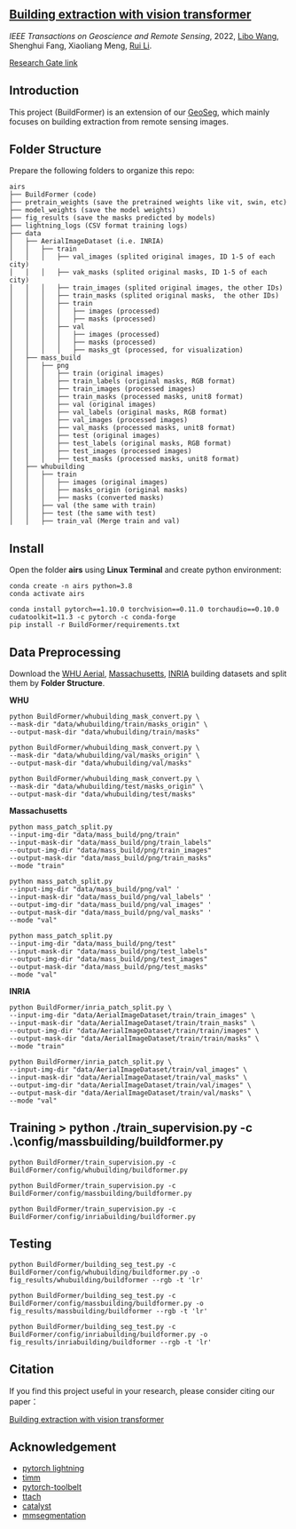 ## [Building extraction with vision transformer](https://ieeexplore.ieee.org/document/9808187) 

*IEEE Transactions on Geoscience and Remote Sensing*, 2022, [Libo Wang](https://WangLibo1995.github.io), Shenghui Fang, Xiaoliang Meng, [Rui Li](https://lironui.github.io/).

[Research Gate link](https://www.researchgate.net/publication/361583918_Building_extraction_with_vision_transformer)

## Introduction

This project (BuildFormer) is an extension of our [GeoSeg](https://github.com/WangLibo1995/GeoSeg), which mainly focuses on building extraction from remote sensing images.

  
## Folder Structure

Prepare the following folders to organize this repo:
```none
airs
├── BuildFormer (code)
├── pretrain_weights (save the pretrained weights like vit, swin, etc)
├── model_weights (save the model weights)
├── fig_results (save the masks predicted by models)
├── lightning_logs (CSV format training logs)
├── data
│   ├── AerialImageDataset (i.e. INRIA)
│   │   ├── train
│   │   │   ├── val_images (splited original images, ID 1-5 of each city)
│   │   │   ├── vak_masks (splited original masks, ID 1-5 of each city)
│   │   │   ├── train_images (splited original images, the other IDs)
│   │   │   ├── train_masks (splited original masks,  the other IDs)
│   │   │   ├── train
│   │   │   │   ├── images (processed)
│   │   │   │   ├── masks (processed)
│   │   │   ├── val
│   │   │   │   ├── images (processed)
│   │   │   │   ├── masks (processed)
│   │   │   │   ├── masks_gt (processed, for visualization)
│   ├── mass_build
│   │   ├── png
│   │   │   ├── train (original images)
│   │   │   ├── train_labels (original masks, RGB format)
│   │   │   ├── train_images (processed images)
│   │   │   ├── train_masks (processed masks, unit8 format)
│   │   │   ├── val (original images)
│   │   │   ├── val_labels (original masks, RGB format)
│   │   │   ├── val_images (processed images)
│   │   │   ├── val_masks (processed masks, unit8 format)
│   │   │   ├── test (original images)
│   │   │   ├── test_labels (original masks, RGB format)
│   │   │   ├── test_images (processed images)
│   │   │   ├── test_masks (processed masks, unit8 format)
│   ├── whubuilding
│   │   ├── train
│   │   │   ├── images (original images)
│   │   │   ├── masks_origin (original masks)
│   │   │   ├── masks (converted masks)
│   │   ├── val (the same with train)
│   │   ├── test (the same with test)
│   │   ├── train_val (Merge train and val)
```

## Install

Open the folder **airs** using **Linux Terminal** and create python environment:
```
conda create -n airs python=3.8
conda activate airs

conda install pytorch==1.10.0 torchvision==0.11.0 torchaudio==0.10.0 cudatoolkit=11.3 -c pytorch -c conda-forge
pip install -r BuildFormer/requirements.txt
```

## Data Preprocessing

Download the [WHU Aerial](https://study.rsgis.whu.edu.cn/pages/download/building_dataset.html), [Massachusetts](https://www.cs.toronto.edu/~vmnih/data/), [INRIA](https://project.inria.fr/aerialimagelabeling/) building datasets and split them by **Folder Structure**.

**WHU**

```
python BuildFormer/whubuilding_mask_convert.py \
--mask-dir "data/whubuilding/train/masks_origin" \
--output-mask-dir "data/whubuilding/train/masks" 
```

```
python BuildFormer/whubuilding_mask_convert.py \
--mask-dir "data/whubuilding/val/masks_origin" \
--output-mask-dir "data/whubuilding/val/masks" 
```

```
python BuildFormer/whubuilding_mask_convert.py \
--mask-dir "data/whubuilding/test/masks_origin" \
--output-mask-dir "data/whubuilding/test/masks" 
```

**Massachusetts**

```
python mass_patch_split.py 
--input-img-dir "data/mass_build/png/train" 
--input-mask-dir "data/mass_build/png/train_labels" 
--output-img-dir "data/mass_build/png/train_images" 
--output-mask-dir "data/mass_build/png/train_masks" 
--mode "train"
```

```
python mass_patch_split.py 
--input-img-dir "data/mass_build/png/val" '
--input-mask-dir "data/mass_build/png/val_labels" '
--output-img-dir "data/mass_build/png/val_images" '
--output-mask-dir "data/mass_build/png/val_masks" '
--mode "val"
```

```
python mass_patch_split.py 
--input-img-dir "data/mass_build/png/test" 
--input-mask-dir "data/mass_build/png/test_labels" 
--output-img-dir "data/mass_build/png/test_images" 
--output-mask-dir "data/mass_build/png/test_masks" 
--mode "val"
```

**INRIA**

```
python BuildFormer/inria_patch_split.py \
--input-img-dir "data/AerialImageDataset/train/train_images" \
--input-mask-dir "data/AerialImageDataset/train/train_masks" \
--output-img-dir "data/AerialImageDataset/train/train/images" \
--output-mask-dir "data/AerialImageDataset/train/train/masks" \
--mode "train"
```

```
python BuildFormer/inria_patch_split.py \
--input-img-dir "data/AerialImageDataset/train/val_images" \
--input-mask-dir "data/AerialImageDataset/train/val_masks" \
--output-img-dir "data/AerialImageDataset/train/val/images" \
--output-mask-dir "data/AerialImageDataset/train/val/masks" \
--mode "val"
```

## Training > python ./train_supervision.py -c .\config/massbuilding/buildformer.py

```
python BuildFormer/train_supervision.py -c BuildFormer/config/whubuilding/buildformer.py
```

```
python BuildFormer/train_supervision.py -c BuildFormer/config/massbuilding/buildformer.py
```

```
python BuildFormer/train_supervision.py -c BuildFormer/config/inriabuilding/buildformer.py
```



## Testing

```
python BuildFormer/building_seg_test.py -c BuildFormer/config/whubuilding/buildformer.py -o fig_results/whubuilding/buildformer --rgb -t 'lr'
```

```
python BuildFormer/building_seg_test.py -c BuildFormer/config/massbuilding/buildformer.py -o fig_results/massbuilding/buildformer --rgb -t 'lr'
```

```
python BuildFormer/building_seg_test.py -c BuildFormer/config/inriabuilding/buildformer.py -o fig_results/inriabuilding/buildformer --rgb -t 'lr'
```

## Citation

If you find this project useful in your research, please consider citing our paper：

[Building extraction with vision transformer](https://ieeexplore.ieee.org/document/9808187)

## Acknowledgement

- [pytorch lightning](https://www.pytorchlightning.ai/)
- [timm](https://github.com/rwightman/pytorch-image-models)
- [pytorch-toolbelt](https://github.com/BloodAxe/pytorch-toolbelt)
- [ttach](https://github.com/qubvel/ttach)
- [catalyst](https://github.com/catalyst-team/catalyst)
- [mmsegmentation](https://github.com/open-mmlab/mmsegmentation)
